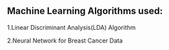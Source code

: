 ## Machine Learning Algorithms used:
1.Linear Discriminant Analysis(LDA) Algorithm

2.Neural Network for Breast Cancer Data
